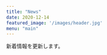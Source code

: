 ```yaml
---
title: "News"
date: 2020-12-14
featured_image: '/images/header.jpg'
menu: "main"
---
```

新着情報を更新します。